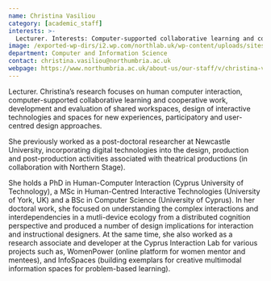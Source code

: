 ```yaml
---
name: Christina Vasiliou
category: [academic_staff]
interests: >-
  Lecturer. Interests: Computer-supported collaborative learning and cooperative work; development and evaluation of shared workspaces. 
image: /exported-wp-dirs/i2.wp.com/northlab.uk/wp-content/uploads/sites/15/2019/03/ChristinaVasiliou4578.jpg
department: Computer and Information Science
contact: christina.vasiliou@northumbria.ac.uk
webpage: https://www.northumbria.ac.uk/about-us/our-staff/v/christina-vasiliou/
---
```

Lecturer. Christina’s research focuses on human computer interaction, computer-supported collaborative learning and cooperative work, development and evaluation of shared workspaces, design of interactive technologies and spaces for new experiences, participatory and user-centred design approaches.

She previously worked as a post-doctoral researcher at Newcastle University, incorporating digital technologies into the design, production and post-production activities associated with theatrical productions (in collaboration with Northern Stage).

She holds a PhD in Human-Computer Interaction (Cyprus University of Technology), a MSc in Human-Centred Interactive Technologies (University of York, UK) and a BSc in Computer Science (University of Cyprus). In her doctoral work, she focused on understanding the complex interactions and interdependencies in a mutli-device ecology from a distributed cognition perspective and produced a number of design implications for interaction and instructional designers. At the same time, she also worked as a research associate and developer at the Cyprus Interaction Lab for various projects such as, WomenPower (online platform for women mentor and mentees), and InfoSpaces (building exemplars for creative multimodal information spaces for problem-based learning). 
